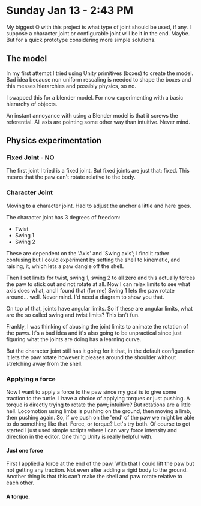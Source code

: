 # Sunday Jan 13 - 2:43 PM

My biggest Q with this project is what type of joint should be used, if any. I suppose a character joint or configurable joint will be it in the end. Maybe. But for a quick prototype considering more simple solutions.

## The model

In my first attempt I tried using Unity primitives (boxes) to create the model. Bad idea because non uniform rescaling is needed to shape the boxes and this messes hierarchies and possibly physics, so no.

I swapped this for a blender model. For now experimenting with a basic hierarchy of objects.

An instant annoyance with using a Blender model is that it screws the referential. All axis are pointing some other way than intuitive. Never mind.

## Physics experimentation

### Fixed Joint - NO

The first joint I tried is a fixed joint. But fixed joints are just that: fixed. This means that the paw can't rotate relative to the body.

### Character Joint

Moving to a character joint. Had to adjust the anchor a little and here goes.

The character joint has 3 degrees of freedom:
- Twist
- Swing 1
- Swing 2

These are dependent on the 'Axis' and 'Swing axis'; I find it rather confusing but I could experiment by setting the shell to kinematic, and raising, it, which lets a paw dangle off the shell.

Then I set limits for twist, swing 1, swing 2 to all zero and this actually forces the paw to stick out and not rotate at all. Now I can relax limits to see what axis does what, and I found that (for me) Swing 1 lets the paw rotate around... well. Never mind. I'd need a diagram to show you that.

On top of that, joints have angular limits. So if these are angular limits, what are the so called swing and twist limits? This isn't fun.

Frankly, I was thinking of abusing the joint limits to animate the rotation of
the paws. It's a bad idea and it's also going to be unpractical since just figuring what the joints are doing has a learning curve.

But the character joint still has it going for it that, in the default
configuration it lets the paw rotate however it pleases around the shoulder
without stretching away from the shell.

### Applying a force

Now I want to apply a force to the paw since my goal is to give some traction
to the turtle. I have a choice of applying torques or just pushing.
A torque is directly trying to rotate the paw; intuitive? But rotations are a
little hell.
Locomotion using limbs is pushing on the ground, then moving a limb, then
pushing again. So, if we push on the 'end' of the paw we might be able to do
something like that.
Force, or torque? Let's try both. Of course to get started I just used simple
scripts where I can vary force intensity and direction in the editor. One thing
Unity is really helpful with.

#### Just one force

First I applied a force at the end of the paw. With that I could lift the paw
but not getting any traction. Not even after adding a rigid body to the ground.
Another thing is that this can't make the shell and paw rotate relative to each
other.

#### A torque.

